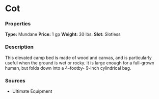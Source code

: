 ﻿---
Title: "Cot"
Type: "Mundane"
Price: "1 gp"
Weight: "30 lbs."
Slot: "Slotless"
Description: |
  "This elevated camp bed is made of wood and canvas, and is particularly useful when the ground is wet or rocky. It is large enough for a full-grown human, but folds down into a 4-footby- 9-inch cylindrical bag."
Sources: "['Ultimate Equipment']"
---

# Cot

### Properties

**Type:** Mundane **Price:** 1 gp **Weight:** 30 lbs. **Slot:** Slotless

### Description

This elevated camp bed is made of wood and canvas, and is particularly useful when the ground is wet or rocky. It is large enough for a full-grown human, but folds down into a 4-footby- 9-inch cylindrical bag.

### Sources

* Ultimate Equipment